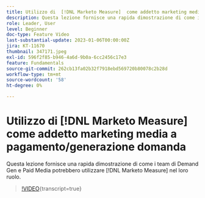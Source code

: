 ```yaml
---
title: Utilizzo di  [!DNL Marketo Measure]  come addetto marketing media a pagamento/generazione domanda
description: Questa lezione fornisce una rapida dimostrazione di come i team di Demand Gen e Paid Media potrebbero utilizzare  [!DNL Marketo Measure]  nel loro ruolo.
role: Leader, User
level: Beginner
doc-type: Feature Video
last-substantial-update: 2023-01-06T00:00:00Z
jira: KT-11670
thumbnail: 347171.jpeg
exl-id: 596f2f85-b946-4a6d-9b0a-6cc2456c17e3
feature: Fundamentals
source-git-commit: 262cb13fa02b32f7918ebd569720b80078c2b28d
workflow-type: tm+mt
source-wordcount: '58'
ht-degree: 0%

---
```


# Utilizzo di [!DNL Marketo Measure] come addetto marketing media a pagamento/generazione domanda

Questa lezione fornisce una rapida dimostrazione di come i team di Demand Gen e Paid Media potrebbero utilizzare [!DNL Marketo Measure] nel loro ruolo.

>[!VIDEO](https://video.tv.adobe.com/v/3422207/?learn=on&captions=ita){transcript=true}
